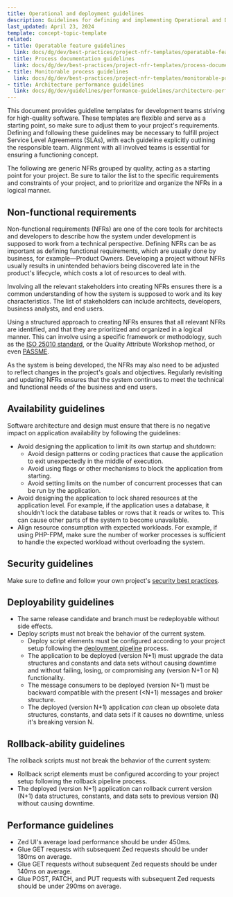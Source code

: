 ```yaml
---
title: Operational and deployment guidelines
description: Guidelines for defining and implementing Operational and Deployment Non-Functional Requirements (NFRs) to ensure the technical success of a project.
last_updated: April 23, 2024
template: concept-topic-template
related:
- title: Operatable feature guidelines
  link: docs/dg/dev/best-practices/project-nfr-templates/operatable-feature-guidelines.html
- title: Process documentation guidelines
  link: docs/dg/dev/best-practices/project-nfr-templates/process-documentation-guidelines.html
- title: Monitorable process guidelines
  link: docs/dg/dev/best-practices/project-nfr-templates/monitorable-process-guidelines.html
- title: Architecture performance guidelines
  link: docs/dg/dev/guidelines/performance-guidelines/architecture-performance-guidelines.html
---
```


This document provides guideline templates for development teams striving for high-quality software. These templates are flexible and serve as a starting point, so make sure to adjust them to your project's requirements. Defining and following these guidelines may be necessary to fulfill project Service Level Agreements (SLAs), with each guideline explicitly outlining the responsible team. Alignment with all involved teams is essential for ensuring a functioning concept.

The following are generic NFRs grouped by quality, acting as a starting point for your project. Be sure to tailor the list to the specific requirements and constraints of your project, and to prioritize and organize the NFRs in a logical manner.


## Non-functional requirements

Non-functional requirements (NFRs) are one of the core tools for architects and developers to describe how the system under development is supposed to work from a technical perspective. Defining NFRs can be as important as defining functional requirements, which are usually done by business, for example—Product Owners. Developing a project without NFRs usually results in
unintended behaviors being discovered late in the product's lifecycle, which costs a lot of resources to deal with.

Involving all the relevant stakeholders into creating NFRs ensures there is a common understanding of how the system is supposed to work and its key characteristics. The list of stakeholders can include architects, developers, business analysts, and end users.

Using a structured approach to creating NFRs ensures that all relevant NFRs are identified, and that they are prioritized and organized in a logical manner. This can involve using a specific framework or methodology, such as the [ISO 25010 standard](https://iso25000.com/index.php/en/iso-25000-standards/iso-25010), or the Quality Attribute Workshop method, or even [PASSME](https://nick-goupinets.medium.com/passme-muster-846a9997645b).

As the system is being developed, the NFRs may also need to be adjusted to reflect changes in the project's goals and objectives. Regularly revisiting and updating NFRs ensures that the system continues to meet the technical and functional needs of the business and end users.

## Availability guidelines

Software architecture and design must ensure that there is no negative impact on application availability by following the guidelines:

* Avoid designing the application to limit its own startup and shutdown:
  * Avoid design patterns or coding practices that cause the application to exit unexpectedly in the middle of execution.
  * Avoid using flags or other mechanisms to block the application from starting.
  * Avoid setting limits on the number of concurrent processes that can be run by the application.
* Avoid designing the application to lock shared resources at the application level. For example, if the application uses a database, it shouldn't lock the database tables or rows that it reads or writes to. This can cause other parts of the system to become unavailable.
* Align resource consumption with expected workloads. For example, if using PHP-FPM, make sure the number of worker processes is sufficient to handle the expected workload without overloading the system.

## Security guidelines

Make sure to define and follow your own project's [security best practices](/docs/scos/dev/guidelines/security-guidelines.html).

## Deployability guidelines

* The same release candidate and branch must be redeployable without side effects.
* Deploy scripts must not break the behavior of the current system.
  * Deploy script elements must be configured according to your project setup following the [deployment pipeline](/docs/cloud/dev/spryker-cloud-commerce-os/configure-deployment-pipelines/deployment-pipelines.html) process.
  * The application to be deployed (version N+1) must upgrade the data structures and constants and data sets without causing downtime and without failing, losing, or compromising any (version N+1 or N) functionality.
  * The message consumers to be deployed (version N+1) must be backward compatible with the present (<N+1) messages and broker structure.
  * The deployed (version N+1) application *can* clean up obsolete data structures, constants, and data sets if it causes no downtime, unless it's breaking version N.

## Rollback-ability guidelines

The rollback scripts must not break the behavior of the current system:
* Rollback script elements must be configured according to your project setup following the rollback pipeline process.
* The deployed (version N+1) application can rollback current version (N+1) data structures, constants, and data sets to previous version (N) without causing downtime.

## Performance guidelines

* Zed UI's average load performance should be under 450ms.
* Glue GET requests with subsequent Zed requests should be under 180ms on average.
* Glue GET requests without subsequent Zed requests should be under 140ms on average.
* Glue POST, PATCH, and PUT requests with subsequent Zed requests should be under 290ms on average.
